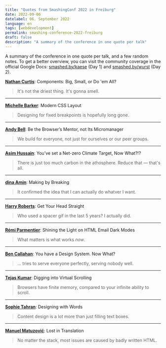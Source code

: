 ```yaml
---
title: "Quotes from SmashingConf 2022 in Freiburg"
date: 2022-09-06
datelabel: 06. September 2022
language: en
tags: [webdevelopment]
permalink: smashing-conference-2022-freiburg
draft: false
description: "A summary of the conference in one quote per talk"
---
```


A summary of the conference in one quote per talk, and a few random notes. To get a better overview, you can visit the community coverage in the official Google Docs: [smashed.by/kaese](https://docs.google.com/document/d/1KeaFJGm8SGMrhM4FUcPwo9q2SzHie79XmIR_7i6iIX4/edit#heading=h.oq9dlh6pjuml) (Day 1) and [smashed.by/wurst](https://docs.google.com/document/d/1WwztiWf9DB5JBQr3SuZSbJlP2Pya0bYaVaYWL503pRE/edit#heading=h.oq9dlh6pjuml) (Day 2).



**[Nathan Curtis](http://twitter.com/nathanacurtis)**: Components: Big, Small, or Do 'em All?

> It's not the driest thing. It's gonna smell.

<hr>

**[Michelle Barker](http://twitter.com/MicheBarks)**: Modern CSS Layout

> Designing for fixed breakpoints is hopefully long gone.

<hr>

**[Andy Bell](http://twitter.com/hankchizljaw)**: Be the Browser’s Mentor, not Its Micromanager

> We build for everyone, not just for ourselves or our peer groups.

<hr>

**[Asim Hussain](http://twitter.com/jawache)**: You’ve set a Net-zero Climate Target, Now What?!?

> There is just too much carbon in the athosphere. Reduce that — that's all.

<hr>

**[dina Amin](http://twitter.com/dinaaamin)**: Making by Breaking

> It confirmed the idea that I can actually do whatver I want.

<hr>

**[Harry Roberts](https://twitter.com/csswizardry)**: Get Your Head Straight

> Who used a spacer gif in the last 5 years? I actually did.

<hr>

**[Rémi Parmentier](http://twitter.com/HTeuMeuLeu)**: Shining the Light on HTML Email Dark Modes

> What matters is what works _now_.

<hr>

**[Ben Callahan](http://twitter.com/bencallahan)**: You have a Design System. Now What?

> ... tries to serve everyone perfectly, serving nobody well.

<hr>

**[Tejas Kumar](http://twitter.com/tejaskumar_)**: Digging into Virtual Scrolling

> Browsers have finite memory, compared to your infinite ability to scroll.

<hr>

**[Sophie Tahran](http://twitter.com/STahran)**: Designing with Words

> Content design is a lot more than just filling text boxes.

<hr>

**[Manuel Matuzović](http://twitter.com/mmatuzo)**: Lost in Translation

> No matter the stack, most issues are caused by badly written HTML.


